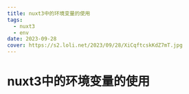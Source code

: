 ```yaml
---
title: nuxt3中的环境变量的使用
tags:
  - nuxt3
  - env
date: 2023-09-28
cover: https://s2.loli.net/2023/09/28/XiCqftcskKdZ7mT.jpg
---
```


# nuxt3中的环境变量的使用
